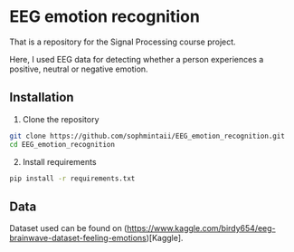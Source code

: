 # EEG emotion recognition
That is a repository for the Signal Processing course project.

Here, I used EEG data for detecting whether a person experiences a positive, neutral or negative emotion.

## Installation
1. Clone the repository
```bash
git clone https://github.com/sophmintaii/EEG_emotion_recognition.git
cd EEG_emotion_recognition
```
2. Install requirements
```bash
pip install -r requirements.txt
```

## Data
Dataset used can be found on (https://www.kaggle.com/birdy654/eeg-brainwave-dataset-feeling-emotions)[Kaggle].

